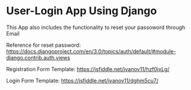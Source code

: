 # User-Login App Using Django

This App also includes the functionality to  reset your passoword through Email

Reference for reset password: https://docs.djangoproject.com/en/3.0/topics/auth/default/#module-django.contrib.auth.views 

Registration Form Template: https://jsfiddle.net/ivanov11/hzf0jxLg/

Login Form Template: https://jsfiddle.net/ivanov11/dghm5cu7/




